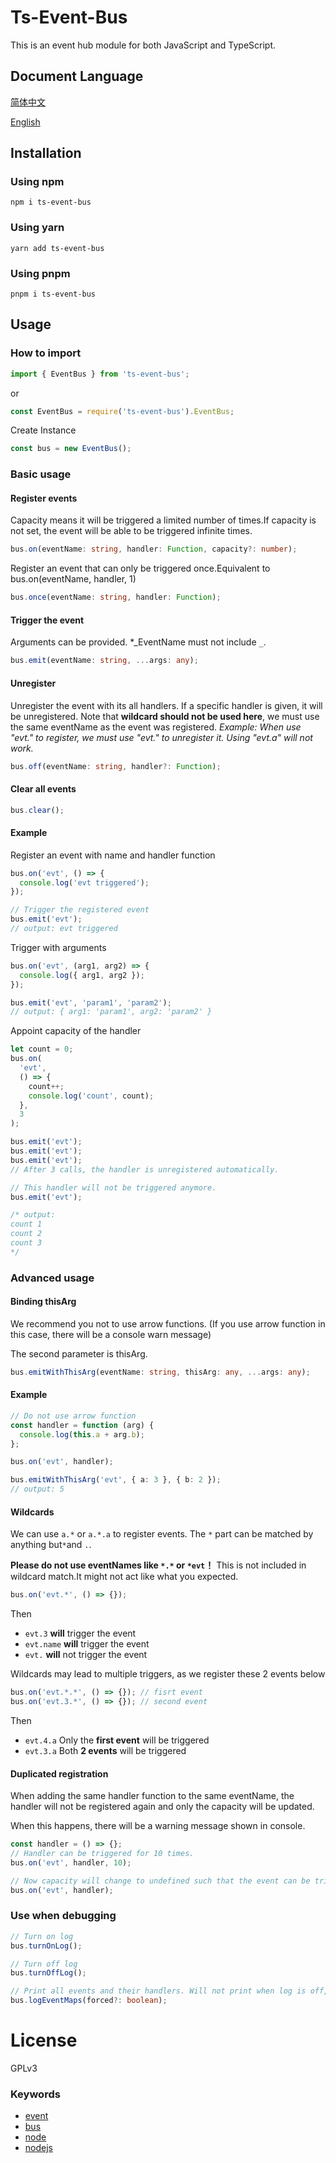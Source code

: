 # Ts-Event-Bus

This is an event hub module for both JavaScript and TypeScript.

## Document Language

[简体中文](../README.md)

[English](README_en.md)

## Installation

### Using npm

```shell
npm i ts-event-bus
```

### Using yarn

```shell
yarn add ts-event-bus
```

### Using pnpm

```shell
pnpm i ts-event-bus
```

## Usage

### How to import

```typescript
import { EventBus } from 'ts-event-bus';
```

or

```typescript
const EventBus = require('ts-event-bus').EventBus;
```

Create Instance

```typescript
const bus = new EventBus();
```

### Basic usage

#### Register events

Capacity means it will be triggered a limited number of times.If capacity is not set, the event will be able to be triggered infinite times.

```typescript
bus.on(eventName: string, handler: Function, capacity?: number);
```

Register an event that can only be triggered once.Equivalent to bus.on(eventName, handler, 1)

```typescript
bus.once(eventName: string, handler: Function);
```

#### Trigger the event

Arguments can be provided. \*_EventName must not include `_`.

```typescript
bus.emit(eventName: string, ...args: any);
```

#### Unregister

Unregister the event with its all handlers. If a specific handler is given, it will be unregistered.
Note that **wildcard should not be used here**, we must use the same eventName as the event was registered.
_Example: When use "evt." to register, we must use "evt." to unregister it. Using "evt.a" will not work._

```typescript
bus.off(eventName: string, handler?: Function);
```

#### Clear all events

```typescript
bus.clear();
```

#### Example

Register an event with name and handler function

```typescript
bus.on('evt', () => {
  console.log('evt triggered');
});

// Trigger the registered event
bus.emit('evt');
// output: evt triggered
```

Trigger with arguments

```typescript
bus.on('evt', (arg1, arg2) => {
  console.log({ arg1, arg2 });
});

bus.emit('evt', 'param1', 'param2');
// output: { arg1: 'param1', arg2: 'param2' }
```

Appoint capacity of the handler

```typescript
let count = 0;
bus.on(
  'evt',
  () => {
    count++;
    console.log('count', count);
  },
  3
);

bus.emit('evt');
bus.emit('evt');
bus.emit('evt');
// After 3 calls, the handler is unregistered automatically.

// This handler will not be triggered anymore.
bus.emit('evt');

/* output:
count 1
count 2
count 3
*/
```

### Advanced usage

#### Binding thisArg

We recommend you not to use arrow functions. (If you use arrow function in this case, there will be a console warn message)

The second parameter is thisArg.

```typescript
bus.emitWithThisArg(eventName: string, thisArg: any, ...args: any);
```

#### Example

```typescript
// Do not use arrow function
const handler = function (arg) {
  console.log(this.a + arg.b);
};

bus.on('evt', handler);

bus.emitWithThisArg('evt', { a: 3 }, { b: 2 });
// output: 5
```

#### Wildcards

We can use `a.*` or `a.*.a` to register events. The `*` part can be matched by anything but`*`and `.`.

**Please do not use eventNames like `*.*` or `*evt`！** This is not included in wildcard match.It might not act like what you expected.

```typescript
bus.on('evt.*', () => {});
```

Then

- `evt.3` **will** trigger the event
- `evt.name` **will** trigger the event
- `evt.` **will** not trigger the event

Wildcards may lead to multiple triggers, as we register these 2 events below

```typescript
bus.on('evt.*.*', () => {}); // fisrt event
bus.on('evt.3.*', () => {}); // second event
```

Then

- `evt.4.a` Only the **first event** will be triggered
- `evt.3.a` Both **2 events** will be triggered

#### Duplicated registration

When adding the same handler function to the same eventName, the handler will not be registered again and only the capacity will be updated.

When this happens, there will be a warning message shown in console.

```typescript
const handler = () => {};
// Handler can be triggered for 10 times.
bus.on('evt', handler, 10);

// Now capacity will change to undefined such that the event can be triggered infinite times.
bus.on('evt', handler);
```

### Use when debugging

```typescript
// Turn on log
bus.turnOnLog();

// Turn off log
bus.turnOffLog();

// Print all events and their handlers. Will not print when log is off, but can be forced by letting forced = true.
bus.logEventMaps(forced?: boolean);
```

# License

GPLv3

### Keywords

- [event](https://www.npmjs.com/search?q=keywords:event)
- [bus](https://www.npmjs.com/search?q=keywords:bus)
- [node](https://www.npmjs.com/search?q=keywords:node)
- [nodejs](https://www.npmjs.com/search?q=keywords:nodejs)
